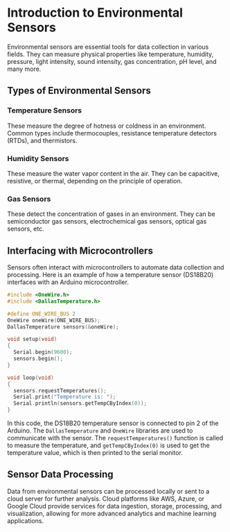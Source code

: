 # Introduction to Environmental Sensors

Environmental sensors are essential tools for data collection in various fields. They can measure physical properties like temperature, humidity, pressure, light intensity, sound intensity, gas concentration, pH level, and many more. 

## Types of Environmental Sensors

### Temperature Sensors
These measure the degree of hotness or coldness in an environment. Common types include thermocouples, resistance temperature detectors (RTDs), and thermistors. 

### Humidity Sensors
These measure the water vapor content in the air. They can be capacitive, resistive, or thermal, depending on the principle of operation.

### Gas Sensors
These detect the concentration of gases in an environment. They can be semiconductor gas sensors, electrochemical gas sensors, optical gas sensors, etc.

## Interfacing with Microcontrollers

Sensors often interact with microcontrollers to automate data collection and processing. Here is an example of how a temperature sensor (DS18B20) interfaces with an Arduino microcontroller.

```C++
#include <OneWire.h>
#include <DallasTemperature.h>

#define ONE_WIRE_BUS 2
OneWire oneWire(ONE_WIRE_BUS);
DallasTemperature sensors(&oneWire);

void setup(void)
{
  Serial.begin(9600);
  sensors.begin();
}

void loop(void)
{ 
  sensors.requestTemperatures();
  Serial.print("Temperature is: ");
  Serial.println(sensors.getTempCByIndex(0)); 
}
```
In this code, the DS18B20 temperature sensor is connected to pin 2 of the Arduino. The `DallasTemperature` and `OneWire` libraries are used to communicate with the sensor. The `requestTemperatures()` function is called to measure the temperature, and `getTempCByIndex(0)` is used to get the temperature value, which is then printed to the serial monitor.

## Sensor Data Processing

Data from environmental sensors can be processed locally or sent to a cloud server for further analysis. Cloud platforms like AWS, Azure, or Google Cloud provide services for data ingestion, storage, processing, and visualization, allowing for more advanced analytics and machine learning applications.